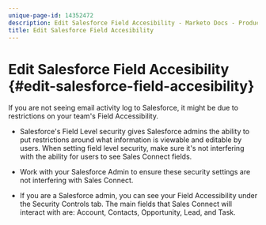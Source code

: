 ```yaml
---
unique-page-id: 14352472
description: Edit Salesforce Field Accesibility - Marketo Docs - Product Documentation
title: Edit Salesforce Field Accesibility
---
```


# Edit Salesforce Field Accesibility {#edit-salesforce-field-accesibility}

If you are not seeing email activity log to Salesforce, it might be due to restrictions on your team's Field Accessibility.

* Salesforce's Field Level security gives Salesforce admins the ability to put restrictions around what information is viewable and editable by users. When setting field level security, make sure it's not interfering with the ability for users to see Sales Connect fields.

* Work with your Salesforce Admin to ensure these security settings are not interfering with Sales Connect.

* If you are a Salesforce admin, you can see your Field Accessibility under the Security Controls tab. The main fields that Sales Connect will interact with are: Account, Contacts, Opportunity, Lead, and Task.
